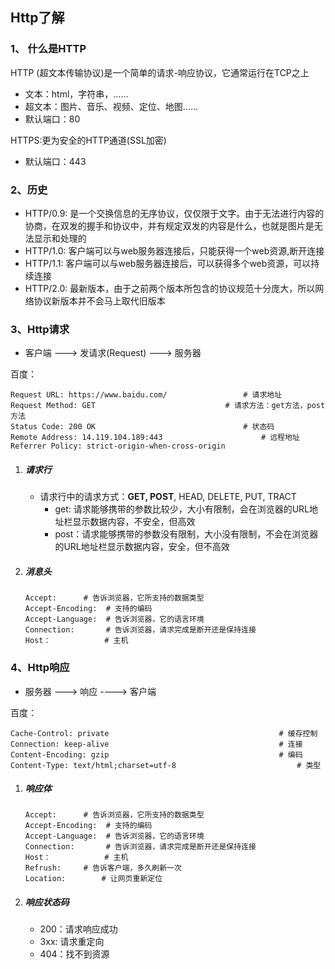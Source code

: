 ## Http了解

### 1、 什么是HTTP

HTTP (超文本传输协议)是一个简单的请求-响应协议，它通常运行在TCP之上

- 文本：html，字符串，……
- 超文本：图片、音乐、视频、定位、地图……
- 默认端口：80

HTTPS:更为安全的HTTP通道(SSL加密)

- 默认端口：443



### 2、历史

- HTTP/0.9: 是一个交换信息的无序协议，仅仅限于文字。由于无法进行内容的协商，在双发的握手和协议中，并有规定双发的内容是什么，也就是图片是无法显示和处理的
- HTTP/1.0: 客户端可以与web服务器连接后，只能获得一个web资源,断开连接
- HTTP/1.1: 客户端可以与web服务器连接后，可以获得多个web资源，可以持续连接
- HTTP/2.0: 最新版本，由于之前两个版本所包含的协议规范十分庞大，所以网络协议新版本并不会马上取代旧版本



### 3、Http请求

- 客户端 ---> 发请求(Request) ---> 服务器

百度：

```shell
Request URL: https://www.baidu.com/					# 请求地址
Request Method: GET								# 请求方法：get方法，post方法
Status Code: 200 OK									# 状态码
Remote Address: 14.119.104.189:443						# 远程地址
Referrer Policy: strict-origin-when-cross-origin			
```

1. ##### 请求行
   
   - 请求行中的请求方式：**GET, POST**, HEAD, DELETE, PUT, TRACT
     - get: 请求能够携带的参数比较少，大小有限制，会在浏览器的URL地址栏显示数据内容，不安全，但高效
     - post：请求能够携带的参数没有限制，大小没有限制，不会在浏览器的URL地址栏显示数据内容，安全，但不高效
   
2. ##### 消息头

   ```shell
   Accept: 		# 告诉浏览器，它所支持的数据类型
   Accept-Encoding:  # 支持的编码
   Accept-Language:  # 告诉浏览器，它的语言环境
   Connection:  	 # 告诉浏览器，请求完成是断开还是保持连接
   Host：			# 主机
   ```

   

### 4、Http响应

- 服务器 ---> 响应 ----> 客户端

百度：

```shell
Cache-Control: private										# 缓存控制
Connection: keep-alive										# 连接
Content-Encoding: gzip										# 编码
Content-Type: text/html;charset=utf-8							# 类型
```

1. ##### 响应体

   ```shell
   Accept: 		# 告诉浏览器，它所支持的数据类型
   Accept-Encoding:  # 支持的编码
   Accept-Language:  # 告诉浏览器，它的语言环境
   Connection:  	 # 告诉浏览器，请求完成是断开还是保持连接
   Host：			# 主机
   Refrush:		# 告诉客户端，多久刷新一次
   Location: 		# 让网页重新定位
   ```

2. ##### 响应状态码

   - 200：请求响应成功
   - 3xx: 请求重定向
   - 404：找不到资源